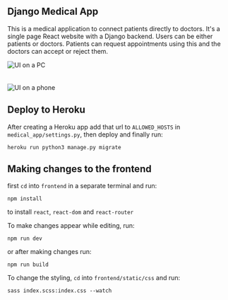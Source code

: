 ## Django Medical App

This is a medical application to connect patients directly to doctors. It's a single page React website with a Django backend. Users can be either patients or doctors. Patients can request appointments using this and the doctors can accept or reject them.

![UI on a PC](./desktop_screenshot.jpeg)
\
\
\
![UI on a phone](./mobile_screenshot.jpeg)


## Deploy to Heroku
After creating a Heroku app add that url to `ALLOWED_HOSTS` in `medical_app/settings.py`, then deploy and finally run:
```
heroku run python3 manage.py migrate
```

## Making changes to the frontend

first `cd` into `frontend` in a separate terminal and  run:

```
npm install
```

to install `react`, `react-dom` and `react-router`

To make changes appear while editing, run:

```
npm run dev
```

or after making changes run:

```
npm run build
```

To change the styling, `cd` into `frontend/static/css` and run:

```
sass index.scss:index.css --watch
```
